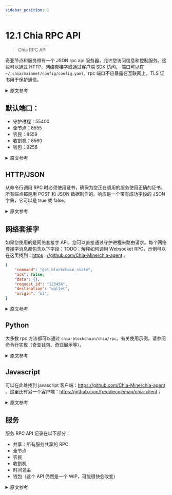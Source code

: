 ```yaml
---
sidebar_position: 1
---
```


# 12.1 Chia RPC API

> Chia RPC API

奇亚节点和服务带有一个 JSON rpc api 服务器，允许您访问信息和控制服务。这些可以通过 HTTP、网络套接字或通过客户端 SDK 访问。 端口可以在 `~/.chia/mainnet/config/config.yaml`。rpc 端口不应暴露在互联网上。TLS 证书用于保护通信。

<details>
<summary>原文参考</summary>

The chia node and services come with a JSON rpc api server that allows you to access information and control the services.
These are accessible via HTTP, WebSockets, or via client SDKs.
The ports can be configured in `~/.chia/mainnet/config/config.yaml`. 
The rpc ports should not be exposed to the internet. 
TLS certificates are used to secure the communication.

</details>

## 默认端口：

* 守护进程：55400
* 全节点：8555
* 农民：8559
* 收割机：8560
* 钱包：9256

<details>
<summary>原文参考</summary>

- ### Default Ports:

- Daemon: 55400
- Full Node: 8555
- Farmer: 8559
- Harvester: 8560
- Wallet: 9256

</details>

## HTTP/JSON

从命令行调用 RPC 时必须使用证书，确保为您正在调用的服务使用正确的证书。所有端点都是用 POST 和 JSON 数据制作的。响应是一个带有成功字段的 JSON 字典，它可以是 true 或 false。

<details>
<summary>原文参考</summary>

- ### HTTP/JSON

The certificates must be used when calling the RPCs from the command line, make sure to use the correct certificates for the services you are calling.
All endpoints are made with POST with JSON data. The response is a JSON dictionary with a success field, which can be true or false. 

</details>

## 网络套接字

如果您使用的是网络套接字 API，您可以直接通过守护进程来路由请求。每个网络套接字消息都包含以下字段：TODO：解释如何调用 Websocket RPC，示例可以在这里找到：[https](https://github.com/Chia-Mine/chia-agent) : [//github.com/Chia-Mine/chia-agent](https://github.com/Chia-Mine/chia-agent) 。

```json
{
    "command": "get_blockchain_state",
    "ack": false,
    "data": {},
    "request_id": "123456",
    "destination": "wallet",
    "origin": "ui",
}
```

<details>
<summary>原文参考</summary>

- ### WebSockets

If you are using the Websockets API, you can go directly through the daemon, which routes requests. Each WebSocket message contains the following fields:
TODO: Explain how to call a Websocket RPC, examples can be found here: https://github.com/Chia-Mine/chia-agent.

```json
{
    "command": "get_blockchain_state",
    "ack": false,
    "data": {},
    "request_id": "123456",
    "destination": "wallet",
    "origin": "ui",
}
```

</details>

## Python

大多数 rpc 方法都可以通过 `chia-blockchain/chia/rpc`。有关使用示例，请参阅命令行实现（奇亚钱包、奇亚展示等）。

<details>
<summary>原文参考</summary>

- ### Python

Most of the rpc methods are accessible through the different client objects in `chia-blockchain/chia/rpc`.
For examples of usage, see the command line implementation (chia wallet, chia show, etc).

</details>

## Javascript

可以在此处找到 javascript 客户端：https://github.com/Chia-Mine/chia-agent 。这里还有另一个客户端：https://github.com/freddiecoleman/chia-client 。

<details>
<summary>原文参考</summary>

- ### Javascript

A javascript client can be found here: https://github.com/Chia-Mine/chia-agent.
There is also another client here: https://github.com/freddiecoleman/chia-client.

</details>

## 服务

服务 RPC API 记录在以下部分：

* 共享：所有服务共享的 RPC
* 全节点
* 农民
* 收割机
* 时间领主
* 钱包（这个 API 仍然是一个 WIP，可能很快会改变）

<details>
<summary>原文参考</summary>

- ## Services

The service RPC APIs are documented in the following sections:
TODO: add links here and create the other sections
* Shared: RPCs that all services share
* Full Node
* Farmer
* Harvester
* Timelord
* Wallet (This API is still a WIP and likely to change soon)

</details>
